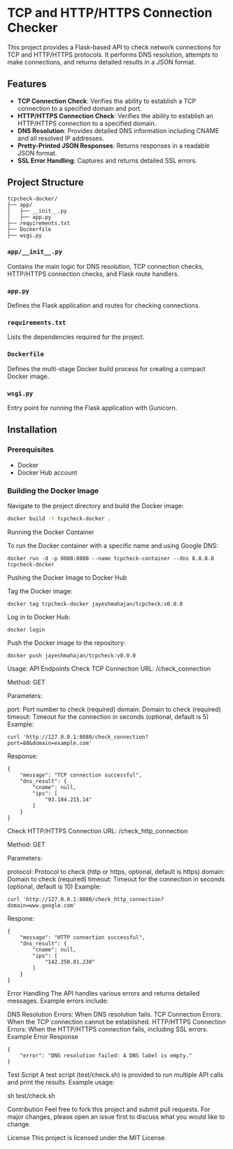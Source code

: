 # TCP and HTTP/HTTPS Connection Checker

This project provides a Flask-based API to check network connections for TCP and HTTP/HTTPS protocols. It performs DNS resolution, attempts to make connections, and returns detailed results in a JSON format. 

## Features

- **TCP Connection Check**: Verifies the ability to establish a TCP connection to a specified domain and port.
- **HTTP/HTTPS Connection Check**: Verifies the ability to establish an HTTP/HTTPS connection to a specified domain.
- **DNS Resolution**: Provides detailed DNS information including CNAME and all resolved IP addresses.
- **Pretty-Printed JSON Responses**: Returns responses in a readable JSON format.
- **SSL Error Handling**: Captures and returns detailed SSL errors.

## Project Structure

```plaintext
tcpcheck-docker/
├── app/
│   ├── __init__.py
│   ├── app.py
├── requirements.txt
├── Dockerfile
├── wsgi.py
```

### `app/__init__.py`

Contains the main logic for DNS resolution, TCP connection checks, HTTP/HTTPS connection checks, and Flask route handlers.

### `app.py`

Defines the Flask application and routes for checking connections.

### `requirements.txt`

Lists the dependencies required for the project.

### `Dockerfile`

Defines the multi-stage Docker build process for creating a compact Docker image.

### `wsgi.py`

Entry point for running the Flask application with Gunicorn.

## Installation

### Prerequisites

- Docker
- Docker Hub account

### Building the Docker Image

Navigate to the project directory and build the Docker image:

```bash
docker build -t tcpcheck-docker .
```

Running the Docker Container

To run the Docker container with a specific name and using Google DNS:

```
docker run -d -p 8080:8080 --name tcpcheck-container --dns 8.8.8.8 tcpcheck-docker
```

Pushing the Docker Image to Docker Hub

Tag the Docker image:

```
docker tag tcpcheck-docker jayeshmahajan/tcpcheck:v0.0.0
```

Log in to Docker Hub:

```
docker login
```

Push the Docker image to the repository:

```
docker push jayeshmahajan/tcpcheck:v0.0.0
```

Usage: API Endpoints
Check TCP Connection
URL: /check_connection

Method: GET

Parameters:

port: Port number to check (required)
domain: Domain to check (required)
timeout: Timeout for the connection in seconds (optional, default is 5)
Example:

```
curl 'http://127.0.0.1:8080/check_connection?port=80&domain=example.com'
```

Response:

```
{
    "message": "TCP connection successful",
    "dns_result": {
        "cname": null,
        "ips": [
            "93.184.215.14"
        ]
    }
}
```

Check HTTP/HTTPS Connection
URL: /check_http_connection

Method: GET

Parameters:

protocol: Protocol to check (http or https, optional, default is https)
domain: Domain to check (required)
timeout: Timeout for the connection in seconds (optional, default is 10)
Example:

```
curl 'http://127.0.0.1:8080/check_http_connection?domain=www.google.com'
```

Respone: 

```
{
    "message": "HTTP connection successful",
    "dns_result": {
        "cname": null,
        "ips": [
            "142.250.81.238"
        ]
    }
}
```

Error Handling
The API handles various errors and returns detailed messages. Example errors include:

DNS Resolution Errors: When DNS resolution fails.
TCP Connection Errors: When the TCP connection cannot be established.
HTTP/HTTPS Connection Errors: When the HTTP/HTTPS connection fails, including SSL errors.
Example Error Response

```
{
    "error": "DNS resolution failed: A DNS label is empty."
}
```
Test Script
A test script (test/check.sh) is provided to run multiple API calls and print the results. Example usage:


sh test/check.sh


Contribution
Feel free to fork this project and submit pull requests. For major changes, please open an issue first to discuss what you would like to change.

License
This project is licensed under the MIT License.


